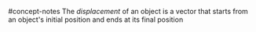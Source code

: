 #concept-notes 
The *displacement* of an object is a vector that starts from an object's initial position and ends at its final position